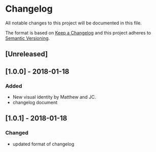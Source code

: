 # Changelog
All notable changes to this project will be documented in this file.

The format is based on [Keep a Changelog](http://keepachangelog.com/en/1.0.0/)
and this project adheres to [Semantic Versioning](http://semver.org/spec/v2.0.0.html).

## [Unreleased]

## [1.0.0] - 2018-01-18
### Added
- New visual identity by Matthew and JC.
- changelog document


## [1.0.1] - 2018-01-18
### Changed
- updated format of changelog

